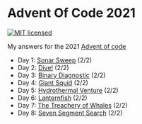# Advent Of Code 2021

[![MIT licensed](https://img.shields.io/badge/license-MIT-blue.svg)](./LICENSE)

My answers for the 2021 [Advent of code](https://adventofcode.com/2021)

- Day 1: [Sonar Sweep](day_1/src/main.rs) (2/2)
- Day 2: [Dive!](day_2/src/main.rs) (2/2)
- Day 3: [Binary Diagnostic](day_3/src/main.rs) (2/2)
- Day 4: [Giant Squid](day_4/src/main.rs) (2/2)
- Day 5: [Hydrothermal Venture](day_5/src/main.rs) (2/2)
- Day 6: [Lanternfish](day_6/src/main.rs) (2/2)
- Day 7: [The Treachery of Whales](day_7/src/main.rs) (2/2)
- Day 8: [Seven Segment Search](day_8/src/main.rs) (2/2)
